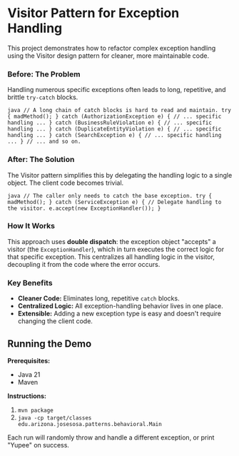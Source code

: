 # Visitor Pattern for Exception Handling

This project demonstrates how to refactor complex exception handling using the Visitor design pattern for cleaner, more maintainable code.

### Before: The Problem

Handling numerous specific exceptions often leads to long, repetitive, and brittle `try-catch` blocks.
```
java // A long chain of catch blocks is hard to read and maintain. try { madMethod(); } catch (AuthorizationException e) { // ... specific handling ... } catch (BusinessRuleViolation e) { // ... specific handling ... } catch (DuplicateEntityViolation e) { // ... specific handling ... } catch (SearchException e) { // ... specific handling ... } // ... and so on.
``` 

### After: The Solution

The Visitor pattern simplifies this by delegating the handling logic to a single object. The client code becomes trivial.
```
java // The caller only needs to catch the base exception. try { madMethod(); } catch (ServiceException e) { // Delegate handling to the visitor. e.accept(new ExceptionHandler()); }
``` 

### How It Works

This approach uses **double dispatch**: the exception object "accepts" a visitor (the `ExceptionHandler`), which in turn executes the correct logic for that specific exception. This centralizes all handling logic in the visitor, decoupling it from the code where the error occurs.

### Key Benefits

*   **Cleaner Code:** Eliminates long, repetitive `catch` blocks.
*   **Centralized Logic:** All exception-handling behavior lives in one place.
*   **Extensible:** Adding a new exception type is easy and doesn't require changing the client code.

## Running the Demo

**Prerequisites:**
*   Java 21
*   Maven

**Instructions:**
1.  `mvn package`
2.  `java -cp target/classes edu.arizona.josesosa.patterns.behavioral.Main`

Each run will randomly throw and handle a different exception, or print "Yupee" on success.
